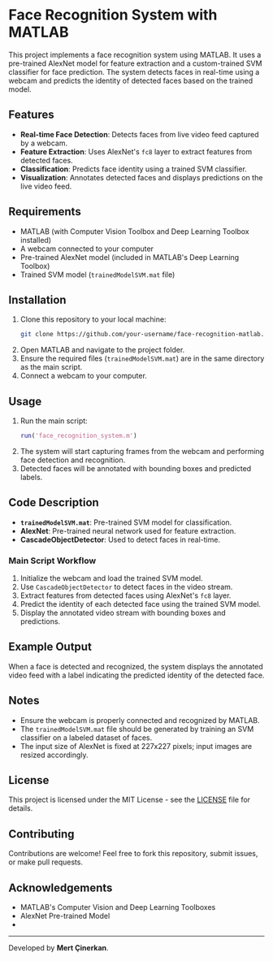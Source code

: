 # Face Recognition System with MATLAB

This project implements a face recognition system using MATLAB. It uses a pre-trained AlexNet model for feature extraction and a custom-trained SVM classifier for face prediction. The system detects faces in real-time using a webcam and predicts the identity of detected faces based on the trained model.

## Features
- **Real-time Face Detection**: Detects faces from live video feed captured by a webcam.
- **Feature Extraction**: Uses AlexNet's `fc8` layer to extract features from detected faces.
- **Classification**: Predicts face identity using a trained SVM classifier.
- **Visualization**: Annotates detected faces and displays predictions on the live video feed.

## Requirements
- MATLAB (with Computer Vision Toolbox and Deep Learning Toolbox installed)
- A webcam connected to your computer
- Pre-trained AlexNet model (included in MATLAB's Deep Learning Toolbox)
- Trained SVM model (`trainedModelSVM.mat` file)

## Installation
1. Clone this repository to your local machine:
   ```bash
   git clone https://github.com/your-username/face-recognition-matlab.git
   ```
2. Open MATLAB and navigate to the project folder.
3. Ensure the required files (`trainedModelSVM.mat`) are in the same directory as the main script.
4. Connect a webcam to your computer.

## Usage
1. Run the main script:
   ```matlab
   run('face_recognition_system.m')
   ```
2. The system will start capturing frames from the webcam and performing face detection and recognition.
3. Detected faces will be annotated with bounding boxes and predicted labels.

## Code Description
- **`trainedModelSVM.mat`**: Pre-trained SVM model for classification.
- **AlexNet**: Pre-trained neural network used for feature extraction.
- **CascadeObjectDetector**: Used to detect faces in real-time.

### Main Script Workflow
1. Initialize the webcam and load the trained SVM model.
2. Use `CascadeObjectDetector` to detect faces in the video stream.
3. Extract features from detected faces using AlexNet's `fc8` layer.
4. Predict the identity of each detected face using the trained SVM model.
5. Display the annotated video stream with bounding boxes and predictions.

## Example Output
When a face is detected and recognized, the system displays the annotated video feed with a label indicating the predicted identity of the detected face.

## Notes
- Ensure the webcam is properly connected and recognized by MATLAB.
- The `trainedModelSVM.mat` file should be generated by training an SVM classifier on a labeled dataset of faces.
- The input size of AlexNet is fixed at 227x227 pixels; input images are resized accordingly.

## License
This project is licensed under the MIT License - see the [LICENSE](LICENSE) file for details.

## Contributing
Contributions are welcome! Feel free to fork this repository, submit issues, or make pull requests.

## Acknowledgements
- MATLAB's Computer Vision and Deep Learning Toolboxes
- AlexNet Pre-trained Model
- 
---

Developed by **Mert Çinerkan**.

